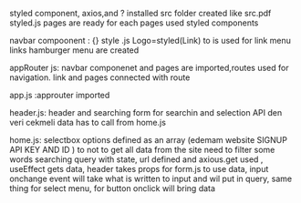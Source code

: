 styled component, axios,and  ? installed
src folder created like src.pdf
styled.js pages are ready for each pages used styled components

navbar compoonent :   {<Logo to="/">} style .js Logo=styled(Link) to is used for link
    menu links hamburger menu are created 

appRouter js: navbar componenet and pages are imported,routes used for navigation. link and pages connected with route

app.js :approuter imported

header.js: header and searching form for searchin and selection API den veri cekmeli data has to call from home.js

home.js: selectbox options defined as an array (edemam website SIGNUP API KEY AND ID ) to not to get all data from the site need to filter some words searching query with state, url defined and axious.get used , useEffect gets data, header takes props for form.js to use data, input onchange event will take what is written to input and wil put in query, same thing for select menu, for button onclick will bring data